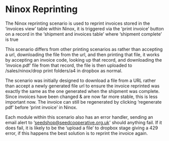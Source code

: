 # Ninox Reprinting

The Ninox reprinting scenario is used to reprint invoices stored in the ‘invoices view’ table within Ninox, it is triggered via the ‘print invoice’ button on a record in the ‘shipment and invoices table’ where ‘shipment complete’ is true

This scenario differs from other printing scenarios as rather than accepting a url, downloading the file from the url, and then printing that file, it works by accepting an invoice code, looking up that record, and downloading the ‘invoice.pdf’ file from that record, the file is then uploaded to /sales/ninox/drop print folders/a4 in dropbox as normal.

The scenario was initially designed to download a file from a URL rather than accept a newly generated file url to ensure the invoice reprinted was exactly the same as the one generated when the shipment was complete. Since invoices have been changed & are now far more stable, this is less important now. The invoice can still be regenerated by clicking ‘regenerate pdf’ before ‘print invoice’ in Ninox.

Each module within this scenario also has an error handler, sending an email alert to ‘seedshop@seedcooperative.org.uk' should anything fail. If it does fail, it is likely to be the ‘upload a file’ to dropbox stage giving a 429 error, if this happens the best solution is to reprint the invoice again.
